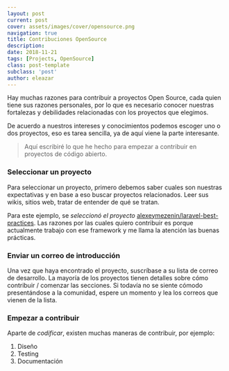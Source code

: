 ```yaml
---
layout: post
current: post
cover: assets/images/cover/opensource.png
navigation: true
title: Contribuciones OpenSource
description:
date: 2018-11-21
tags: [Projects, OpenSource]
class: post-template
subclass: 'post'
author: eleazar
---
```


Hay muchas razones para contribuir a proyectos Open Source, cada quien tiene sus razones personales, por lo que es necesario conocer nuestras fortalezas y debilidades relacionadas con los proyectos que elegimos.

De acuerdo a nuestros intereses y conocimientos podemos escoger uno o dos proyectos, eso es tarea sencilla, ya de aquí viene la parte interesante.

> Aquí escribiré lo que he hecho para empezar a contribuir en proyectos de código abierto.

### Seleccionar un proyecto

Para seleccionar un proyecto, primero debemos saber cuales son nuestras expectativas y en base a eso buscar proyectos relacionados. Leer sus wikis, sitios web, tratar de entender de qué se tratan.

Para este ejemplo, se _seleccionó el proyecto_ [alexeymezenin/laravel-best-practices](https://github.com/alexeymezenin/laravel-best-practices). Las razones por las cuales quiero contribuir es porque actualmente trabajo con ese framework y me llama la atención las buenas prácticas.

### Enviar un correo de introducción

Una vez que haya encontrado el proyecto, suscríbase a su lista de correo de desarrollo. La mayoría de los proyectos tienen detalles sobre cómo contribuir / comenzar las secciones. Si todavía no se siente cómodo presentándose a la comunidad, espere un momento y lea los correos que vienen de la lista.

### Empezar a contribuir

Aparte de _codificar_, existen muchas maneras de contribuir, por ejemplo:

1. Diseño
2. Testing
3. Documentación



<!--
Read More

- https://www.quora.com/How-do-I-get-started-with-Open-Source-Contributions
- https://www.quora.com/search?q=open+source+contribution
- https://www.quora.com/search?q=open+source+contribution

-->

